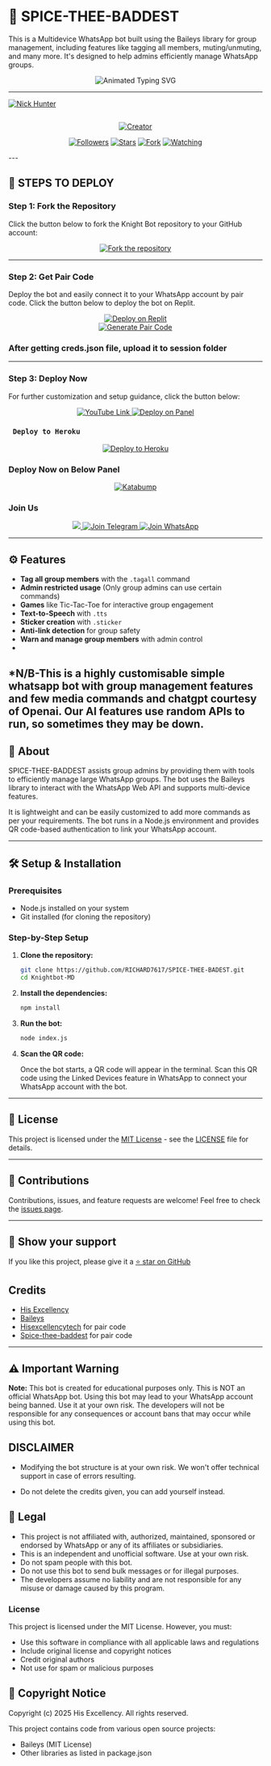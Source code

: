 # 🤖 SPICE-THEE-BADDEST

This is a Multidevice WhatsApp bot built using the Baileys library for group management, including features like tagging all members, muting/unmuting, and many more. It's designed to help admins efficiently manage WhatsApp groups.

<div>
  <p align="center">
  <img src="https://readme-typing-svg.demolab.com?font=Orbitron&weight=600&size=25&duration=4000&pause=1000&color=00F7FF&center=true&vCenter=true&width=500&lines=ULTIMATE+WHATSAPP+BOT;MULTI-DEVICE+SUPPORT;POWERED+BY+SPICE+THEE+BADEST;FAST++SECURE++TECH" alt="Animated Typing SVG" />
</p>
</div> 

---
<p align="center">

[![Nick Hunter](https://github.com/RICHARD7617.png?lenght=50width=50)](https://github.com/RICHARD7617)
</p>
<p align="center">
  <a href="#"><img src="http://readme-typing-svg.herokuapp.com?color=d1fa02&center=true&vCenter=true&multiline=false&lines=SPICE+WHATSAPP+BOT" alt="">
</p>
<p align="center">
<a href="#"><img title="Creator" src="https://img.shields.io/badge/Creator-HIS_EXCELLENCY-blue.svg?style=for-the-badge&logo=github"></a>
</p>
<p align="center">
<a href="https://github.com/RICHARD7617?tab=followers"><img title="Followers" src="https://img.shields.io/github/followers/RICHARD7617?label=Followers&style=social"></a>
<a href="https://github.com/RICHARD7617/SPICE-THEE-BADEST/stargazers/"><img title="Stars" src="https://img.shields.io/github/stars/RICHARD7617/SPICE-THEE-BADEST?&style=social"></a>
<a href="https://github.com/RICHARD7617/SPICE-THEE-BADEST/network/members"><img title="Fork" src="https://img.shields.io/github/forks/RICHARD7617/SPICE-THEE-BADEST?style=social"></a>
<a href="https://github.com/RICHARD7617/SPICE-THEE-BADEST/watchers"><img title="Watching" src="https://img.shields.io/github/watchers/RICHARD7617/SPICE-THEE-BADEST?label=Watching&style=social"></a>
</p>
---

## 🚀 STEPS TO DEPLOY

### Step 1: Fork the Repository

Click the button below to fork the Knight Bot repository to your GitHub account:

<div align="center">
  <a href="https://github.com/RICHARD7617/SPICE-THEE-BADEST/fork">
    <img src="https://img.shields.io/badge/Fork-Repository-blue?style=for-the-badge" alt="Fork the repository"/>
  </a>
</div>

---

### Step 2: Get Pair Code

Deploy the bot and easily connect it to your WhatsApp account by pair code. Click the button below to deploy the bot on Replit.

<div align="center">
  <a href="https://replit.com/@DGXeon/Xeon-PairCode?v=1" target="_blank">
    <img src="https://img.shields.io/badge/GET%20PAIR%20CODE-Replit-success?style=for-the-badge" alt="Deploy on Replit"/>
  </a>
</div>

<div align="center">
  <a href="https://knight-bot-paircode.onrender.com" target="_blank">
    <img src="https://img.shields.io/badge/GET%20PAIR%20CODE-Easy%20Method-ff4d4d?style=for-the-badge" alt="Generate Pair Code"/>
  </a>
</div>


### After getting creds.json file, upload it to session folder

---

### Step 3: Deploy Now

For further customization and setup guidance, click the button below:

<div align="center">
  <a href="https://youtu.be/-oz_u1iMgf8">
    <img src="https://img.shields.io/badge/Deploy Tutorial-dc3545?style=for-the-badge&logo=youtube" alt="YouTube Link"/>
  </a>
  <a href="https://bot-hosting.net/?aff=1068419752923508776">
    <img src="https://img.shields.io/badge/Deploy on Panel-28a745?style=for-the-badge" alt="Deploy on Panel"/>
  </a>
</div>


###  ` Deploy to Heroku`
<p align="center">
     <a href="https://verify-me-umber.vercel.app/">
       <img src="https://www.herokucdn.com/deploy/button.svg" alt="Deploy to Heroku"/>
     </a>
 </p>
 

### Deploy Now on Below Panel
<div align="center">
<a href="https://dashboard.katabump.com/auth/login#d6b7d6" target="_blank">
  <img src="https://img.shields.io/badge/Katabump-D6B7D6?style=for-the-badge&logo=server&logoColor=black" alt="Katabump"/>
</a>
</div>

### Join Us

<div align="center">

<a href="https://api.whatsapp.com/send?phone=254116813644&text=Hello+His excellency+dev+i+need+your+Help+..."><img src="https://img.shields.io/badge/Contact-25D366?style=for-the-badge&logo=whatsapp&logoColor=white"
a>
    <img src="https://img.shields.io/badge/Join%20Telegram-0078E7?style=for-the-badge&logo=telegram&logoColor=white" alt="Join Telegram"/>
  </a>
  <a href="https://whatsapp.com/channel/0029VbAlUgXJENxyuODIle0r">
    <img src="https://img.shields.io/badge/Join%20WhatsApp-25D366?style=for-the-badge&logo=whatsapp&logoColor=white" alt="Join WhatsApp"/>
  </a>
</div>

---

## ⚙️ Features

- **Tag all group members** with the `.tagall` command
- **Admin restricted usage** (Only group admins can use certain commands)
- **Games** like Tic-Tac-Toe for interactive group engagement
- **Text-to-Speech** with `.tts`
- **Sticker creation** with `.sticker`
- **Anti-link detection** for group safety
- **Warn and manage group members** with admin control
- 
*N/B-This is a highly customisable simple whatsapp bot with group management features and few media commands and chatgpt courtesy of Openai.
Our AI features use random APIs to run, so sometimes they may be down.
---

## 📖 About

SPICE-THEE-BADDEST assists group admins by providing them with tools to efficiently manage large WhatsApp groups. The bot uses the Baileys library to interact with the WhatsApp Web API and supports multi-device features.

It is lightweight and can be easily customized to add more commands as per your requirements. The bot runs in a Node.js environment and provides QR code-based authentication to link your WhatsApp account.

---

## 🛠️ Setup & Installation

### Prerequisites

- Node.js installed on your system
- Git installed (for cloning the repository)

### Step-by-Step Setup

1. **Clone the repository:**

    ```bash
    git clone https://github.com/RICHARD7617/SPICE-THEE-BADEST.git
    cd Knightbot-MD
    ```

2. **Install the dependencies:**

    ```bash
    npm install
    ```

3. **Run the bot:**

    ```bash
    node index.js
    ```

4. **Scan the QR code:**

    Once the bot starts, a QR code will appear in the terminal. Scan this QR code using the Linked Devices feature in WhatsApp to connect your WhatsApp account with the bot.

---


## 📄 License

This project is licensed under the [MIT License](https://opensource.org/licenses/MIT) - see the [LICENSE](https://github.com/RICHARD7617/SPICE-THEE-BADEST/blob/main/LICENSE) file for details.

---

## 🙌 Contributions

Contributions, issues, and feature requests are welcome! Feel free to check the [issues page](https://github.com/RICHARD7617/SPICE-THEE-BADEST/issues).

---

## 🌟 Show your support

If you like this project, please give it a [⭐️ star on GitHub](!https://github.com/RICHARD7617/SPICE-THEE-BADEST.git)


## Credits

- [His Excellency](https://github.com/RICHARD7617/SPICE-THEE-BADEST)
- [Baileys](https://github.com/adiwajshing/Baileys)
- [Hisexcellencytech](https://github.com/RICHARD7617) for pair code
- [Spice-thee-baddest](https://github.com/RICHARD7617) for pair code

---

## ⚠️ Important Warning

**Note:** This bot is created for educational purposes only. This is NOT an official WhatsApp bot. Using this bot may lead to your WhatsApp account being banned. Use it at your own risk. The developers will not be responsible for any consequences or account bans that may occur while using this bot.

## DISCLAIMER
- Modifying the bot structure is at your own risk. We won't offer technical support in case of errors resulting.

- Do not delete the credits given,  you can add yourself instead.


## 📝 Legal

- This project is not affiliated with, authorized, maintained, sponsored or endorsed by WhatsApp or any of its affiliates or subsidiaries.
- This is an independent and unofficial software. Use at your own risk.
- Do not spam people with this bot.
- Do not use this bot to send bulk messages or for illegal purposes.
- The developers assume no liability and are not responsible for any misuse or damage caused by this program.

### License
This project is licensed under the MIT License. However, you must:
- Use this software in compliance with all applicable laws and regulations
- Include original license and copyright notices
- Credit original authors
- Not use for spam or malicious purposes

## 📜 Copyright Notice

Copyright (c) 2025 His Excellency. All rights reserved.

This project contains code from various open source projects:
- Baileys (MIT License)
- Other libraries as listed in package.json










